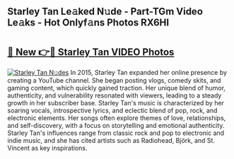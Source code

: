 ## Starley Tan Le𝚊ked N𝚞de - Part-TGm Video Le𝚊ks - Hot Onlyf𝚊ns Photos RX6HI

# <h2><a href="http://ac26750.deff.icu/?id=Starley+Tan">🔗 New 👉🔴 Starley Tan VIDEO Photos</a></h2>

[![Starley Tan N𝚞des](https://i.imgur.com/rIISA9y.gif)](http://ac26750.deff.icu/?id=Starley+Tan)
In 2015, Starley Tan expanded her online presence by creating a YouTube channel. She began posting vlogs, comedy skits, and gaming content, which quickly gained traction. Her unique blend of humor, authenticity, and vulnerability resonated with viewers, leading to a steady growth in her subscriber base. Starley Tan's music is characterized by her soaring vocals, introspective lyrics, and eclectic blend of pop, rock, and electronic elements. Her songs often explore themes of love, relationships, and self-discovery, with a focus on storytelling and emotional authenticity. Starley Tan's influences range from classic rock and pop to electronic and indie music, and she has cited artists such as Radiohead, Björk, and St. Vincent as key inspirations.
